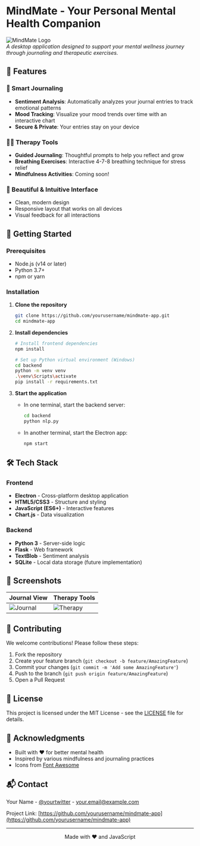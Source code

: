 # MindMate - Your Personal Mental Health Companion

![MindMate Logo](https://via.placeholder.com/150/5e72e4/ffffff?text=MindMate)  
*A desktop application designed to support your mental wellness journey through journaling and therapeutic exercises.*

## 🌟 Features

### 📝 Smart Journaling
- **Sentiment Analysis**: Automatically analyzes your journal entries to track emotional patterns
- **Mood Tracking**: Visualize your mood trends over time with an interactive chart
- **Secure & Private**: Your entries stay on your device

### 🧘‍♂️ Therapy Tools
- **Guided Journaling**: Thoughtful prompts to help you reflect and grow
- **Breathing Exercises**: Interactive 4-7-8 breathing technique for stress relief
- **Mindfulness Activities**: Coming soon!

### 🎨 Beautiful & Intuitive Interface
- Clean, modern design
- Responsive layout that works on all devices
- Visual feedback for all interactions

## 🚀 Getting Started

### Prerequisites
- Node.js (v14 or later)
- Python 3.7+
- npm or yarn

### Installation

1. **Clone the repository**
   ```bash
   git clone https://github.com/yourusername/mindmate-app.git
   cd mindmate-app
   ```

2. **Install dependencies**
   ```bash
   # Install frontend dependencies
   npm install
   
   # Set up Python virtual environment (Windows)
   cd backend
   python -m venv venv
   .\venv\Scripts\activate
   pip install -r requirements.txt
   ```

3. **Start the application**
   - In one terminal, start the backend server:
     ```bash
     cd backend
     python nlp.py
     ```
   - In another terminal, start the Electron app:
     ```bash
     npm start
     ```

## 🛠️ Tech Stack

### Frontend
- **Electron** - Cross-platform desktop application
- **HTML5/CSS3** - Structure and styling
- **JavaScript (ES6+)** - Interactive features
- **Chart.js** - Data visualization

### Backend
- **Python 3** - Server-side logic
- **Flask** - Web framework
- **TextBlob** - Sentiment analysis
- **SQLite** - Local data storage (future implementation)

## 📱 Screenshots

| Journal View | Therapy Tools |
|-------------|---------------|
| ![Journal](https://via.placeholder.com/400x300/5e72e4/ffffff?text=Journal+View) | ![Therapy](https://via.placeholder.com/400x300/2dce89/ffffff?text=Therapy+Tools) |

## 🤝 Contributing

We welcome contributions! Please follow these steps:
1. Fork the repository
2. Create your feature branch (`git checkout -b feature/AmazingFeature`)
3. Commit your changes (`git commit -m 'Add some AmazingFeature'`)
4. Push to the branch (`git push origin feature/AmazingFeature`)
5. Open a Pull Request

## 📄 License

This project is licensed under the MIT License - see the [LICENSE](LICENSE) file for details.

## 🙏 Acknowledgments
- Built with ❤️ for better mental health
- Inspired by various mindfulness and journaling practices
- Icons from [Font Awesome](https://fontawesome.com/)

## 📬 Contact

Your Name - [@yourtwitter](https://twitter.com/yourtwitter) - your.email@example.com

Project Link: [https://github.com/yourusername/mindmate-app](https://github.com/yourusername/mindmate-app)

---

<p align="center">
  Made with ❤️ and JavaScript
</p>
